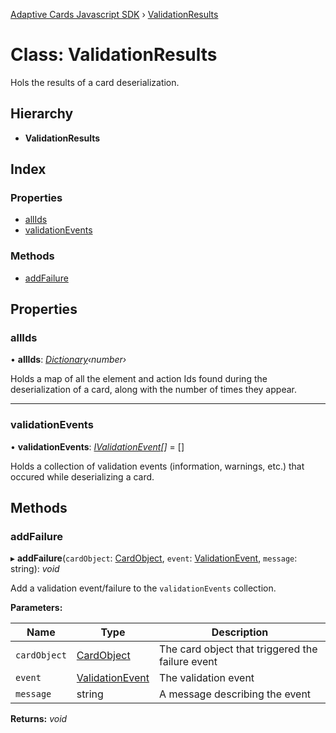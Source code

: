 [Adaptive Cards Javascript SDK](../README.md) › [ValidationResults](validationresults.md)

# Class: ValidationResults

Hols the results of a card deserialization.

## Hierarchy

* **ValidationResults**

## Index

### Properties

* [allIds](validationresults.md#allids)
* [validationEvents](validationresults.md#validationevents)

### Methods

* [addFailure](validationresults.md#addfailure)

## Properties

###  allIds

• **allIds**: *[Dictionary](../README.md#dictionary)‹number›*

Holds a map of all the element and action Ids found during the deserialization of
a card, along with the number of times they appear.

___

###  validationEvents

• **validationEvents**: *[IValidationEvent](../interfaces/ivalidationevent.md)[]* = []

Holds a collection of validation events (information, warnings, etc.) that occured
while deserializing a card.

## Methods

###  addFailure

▸ **addFailure**(`cardObject`: [CardObject](cardobject.md), `event`: [ValidationEvent](../enums/validationevent.md), `message`: string): *void*

Add a validation event/failure to the `validationEvents` collection.

**Parameters:**

Name | Type | Description |
------ | ------ | ------ |
`cardObject` | [CardObject](cardobject.md) | The card object that triggered the failure event |
`event` | [ValidationEvent](../enums/validationevent.md) | The validation event |
`message` | string | A message describing the event  |

**Returns:** *void*
